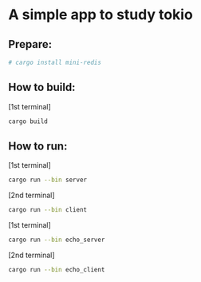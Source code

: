 # A simple app to study tokio

## Prepare:
```bash
# cargo install mini-redis
```

## How to build:
[1st terminal]
```bash
cargo build
```

## How to run:
[1st terminal]
```bash
cargo run --bin server
```

[2nd terminal]
```bash
cargo run --bin client
```

[1st terminal]
```bash
cargo run --bin echo_server
```

[2nd terminal]
```bash
cargo run --bin echo_client
```